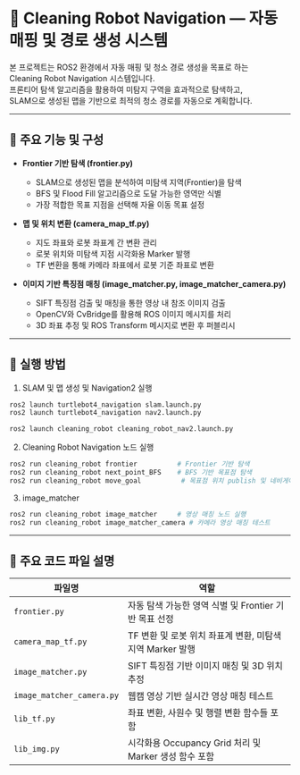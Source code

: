 # 🧹 Cleaning Robot Navigation — 자동 매핑 및 경로 생성 시스템

본 프로젝트는 ROS2 환경에서 자동 매핑 및 청소 경로 생성을 목표로 하는  
Cleaning Robot Navigation 시스템입니다.  
프론티어 탐색 알고리즘을 활용하여 미탐지 구역을 효과적으로 탐색하고,  
SLAM으로 생성된 맵을 기반으로 최적의 청소 경로를 자동으로 계획합니다.

---

## 📌 주요 기능 및 구성

- **Frontier 기반 탐색 (frontier.py)**  
  - SLAM으로 생성된 맵을 분석하여 미탐색 지역(Frontier)을 탐색  
  - BFS 및 Flood Fill 알고리즘으로 도달 가능한 영역만 식별  
  - 가장 적합한 목표 지점을 선택해 자율 이동 목표 설정  

- **맵 및 위치 변환 (camera_map_tf.py)**  
  - 지도 좌표와 로봇 좌표계 간 변환 관리  
  - 로봇 위치와 미탐색 지점 시각화용 Marker 발행  
  - TF 변환을 통해 카메라 좌표에서 로봇 기준 좌표로 변환  

- **이미지 기반 특징점 매칭 (image_matcher.py, image_matcher_camera.py)**  
  - SIFT 특징점 검출 및 매칭을 통한 영상 내 참조 이미지 검출  
  - OpenCV와 CvBridge를 활용해 ROS 이미지 메시지를 처리  
  - 3D 좌표 추정 및 ROS Transform 메시지로 변환 후 퍼블리시  

---

## 🚀 실행 방법

1. SLAM 및 맵 생성 및 Navigation2 실행  
```bash
ros2 launch turtlebot4_navigation slam.launch.py
ros2 launch turtlebot4_navigation nav2.launch.py
```
```bash
ros2 launch cleaning_robot cleaning_robot_nav2.launch.py
```

2. Cleaning Robot Navigation 노드 실행
```bash
ros2 run cleaning_robot frontier          # Frontier 기반 탐색
ros2 run cleaning_robot next_point_BFS    # BFS 기반 목표점 탐색
ros2 run cleaning_robot move_goal          # 목표점 위치 publish 및 네비게이션 목표 지정
```

3. image_matcher
```bash
ros2 run cleaning_robot image_matcher     # 영상 매칭 노드 실행
ros2 run cleaning_robot image_matcher_camera # 카메라 영상 매칭 테스트
```

---

## 📂 주요 코드 파일 설명

| 파일명                    | 역할                                                    |
|--------------------------|---------------------------------------------------------|
| `frontier.py`            | 자동 탐색 가능한 영역 식별 및 Frontier 기반 목표 선정       |
| `camera_map_tf.py`       | TF 변환 및 로봇 위치 좌표계 변환, 미탐색 지역 Marker 발행    |
| `image_matcher.py`       | SIFT 특징점 기반 이미지 매칭 및 3D 위치 추정               |
| `image_matcher_camera.py`| 웹캠 영상 기반 실시간 영상 매칭 테스트                      |
| `lib_tf.py`              | 좌표 변환, 사원수 및 행렬 변환 함수들 포함                  |
| `lib_img.py`             | 시각화용 Occupancy Grid 처리 및 Marker 생성 함수 포함       |

